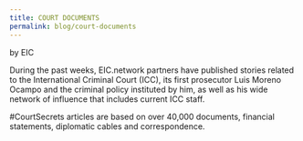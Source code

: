 ```yaml
---
title: COURT DOCUMENTS
permalink: blog/court-documents
---
```


by EIC

During the past weeks, EIC.network partners have published stories related to the International Criminal Court (ICC), its first prosecutor Luis Moreno Ocampo and the criminal policy instituted by him, as well as his wide network of influence that includes current ICC staff.

\#CourtSecrets articles are based on over 40,000 documents, financial statements, diplomatic cables and correspondence.
